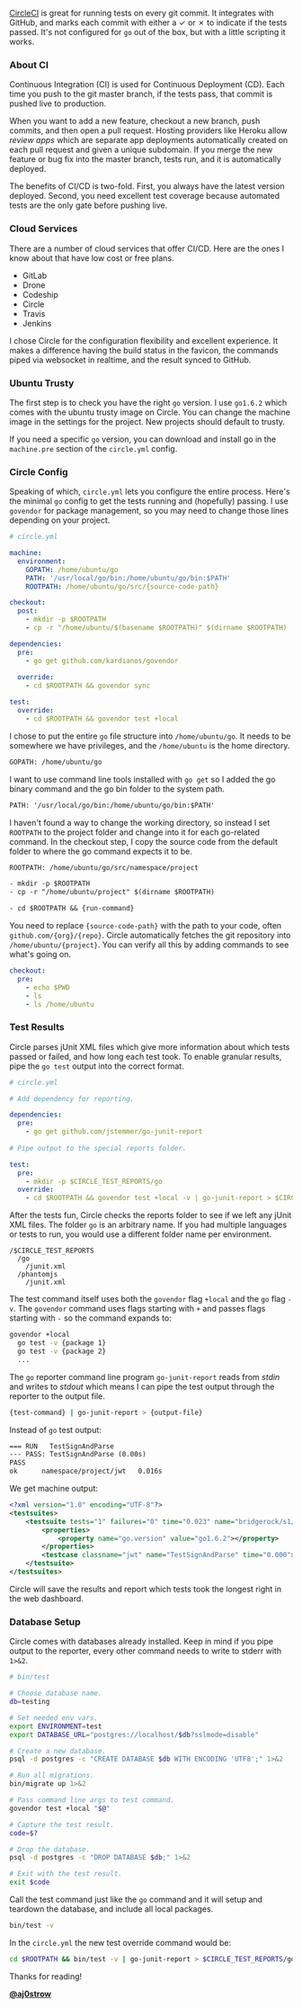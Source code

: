 [CircleCI](https://circleci.com/) is great for running tests on every git commit. It integrates with GitHub, and marks each commit with either a &#x2713; or &#x2717; to indicate if the tests passed. It's not configured for `go` out of the box, but with a little scripting it works. 

### About CI

Continuous Integration (CI) is used for Continuous Deployment (CD). Each time you push to the git master branch, if the tests pass, that commit is pushed live to production. 

When you want to add a new feature, checkout a new branch, push commits, and then open a pull request. Hosting providers like Heroku allow *review apps* which are separate app deployments automatically created on each pull request and given a unique subdomain. If you merge the new feature or bug fix into the master branch, tests run, and it is automatically deployed. 

The benefits of CI/CD is two-fold. First, you always have the latest version deployed. Second, you need excellent test coverage because automated tests are the only gate before pushing live. 

### Cloud Services

There are a number of cloud services that offer CI/CD. Here are the ones I know about that have low cost or free plans. 

* GitLab
* Drone
* Codeship
* Circle
* Travis
* Jenkins

I chose Circle for the configuration flexibility and excellent experience. It makes a difference having the build status in the favicon, the commands piped via websocket in realtime, and the result synced to GitHub.

### Ubuntu Trusty

The first step is to check you have the right `go` version. I use `go1.6.2` which comes with the ubuntu trusty image on Circle. You can change the machine image in the settings for the project. New projects should default to trusty. 

If you need a specific `go` version, you can download and install go in the `machine.pre` section of the `circle.yml` config.

### Circle Config

Speaking of which, `circle.yml` lets you configure the entire process. Here's the minimal `go` config to get the tests running and (hopefully) passing. I use `govendor` for package management, so you may need to change those lines depending on your project. 

```yml
# circle.yml

machine:
  environment:
    GOPATH: /home/ubuntu/go
    PATH: '/usr/local/go/bin:/home/ubuntu/go/bin:$PATH'
    ROOTPATH: /home/ubuntu/go/src/{source-code-path}

checkout:
  post:
    - mkdir -p $ROOTPATH
    - cp -r "/home/ubuntu/$(basename $ROOTPATH)" $(dirname $ROOTPATH)

dependencies:
  pre: 
    - go get github.com/kardianos/govendor
  
  override:
    - cd $ROOTPATH && govendor sync

test:
  override:
    - cd $ROOTPATH && govendor test +local
```

I chose to put the entire `go` file structure into `/home/ubuntu/go`. It needs to be somewhere we have privileges, and the `/home/ubuntu` is the home directory.

```txt
GOPATH: /home/ubuntu/go
```

I want to use command line tools installed with `go get` so I added the go binary command and the go bin folder to the system path. 

```txt
PATH: '/usr/local/go/bin:/home/ubuntu/go/bin:$PATH'
```

I haven't found a way to change the working directory, so instead I set `ROOTPATH` to the project folder and change into it for each go-related command. In the checkout step, I copy the source code from the default folder to where the go command expects it to be. 

```txt
ROOTPATH: /home/ubuntu/go/src/namespace/project

- mkdir -p $ROOTPATH
- cp -r "/home/ubuntu/project" $(dirname $ROOTPATH)

- cd $ROOTPATH && {run-command}
```

You need to replace `{source-code-path}` with the path to your code, often `github.com/{org}/{repo}`. Circle automatically fetches the git repository into `/home/ubuntu/{project}`. You can verify all this by adding commands to see what's going on. 

```yml
checkout:
  pre:
    - echo $PWD
    - ls
    - ls /home/ubuntu
```

### Test Results

Circle parses jUnit XML files which give more information about which tests passed or failed, and how long each test took. To enable granular results, pipe the `go test` output into the correct format.

```yml
# circle.yml

# Add dependency for reporting.

dependencies:
  pre:
    - go get github.com/jstemmer/go-junit-report
    
# Pipe output to the special reports folder.

test:
  pre:
    - mkdir -p $CIRCLE_TEST_REPORTS/go
  override:
    - cd $ROOTPATH && govendor test +local -v | go-junit-report > $CIRCLE_TEST_REPORTS/go/junit.xml
```

After the tests fun, Circle checks the reports folder to see if we left any jUnit XML files. The folder `go` is an arbitrary name. If you had multiple languages or tests to run, you would use a different folder name per environment. 

```
/$CIRCLE_TEST_REPORTS
  /go
    /junit.xml
  /phantomjs
    /junit.xml
``` 

The test command itself uses both the `govendor` flag `+local` and the `go` flag `-v`. The `govendor` command uses flags starting with `+` and passes flags starting with `-` so the command expands to:

```sh
govendor +local
  go test -v {package 1}
  go test -v {package 2}
  ...
```

The `go` reporter command line program `go-junit-report` reads from *stdin* and writes to *stdout* which means I can pipe the test output through the reporter to the output file.

```sh
{test-command} | go-junit-report > {output-file}
```

Instead of `go` test output:

```txt
=== RUN   TestSignAndParse
--- PASS: TestSignAndParse (0.00s)
PASS
ok  	namespace/project/jwt	0.016s
```

We get machine output:

```xml
<?xml version="1.0" encoding="UTF-8"?>
<testsuites>
	<testsuite tests="1" failures="0" time="0.023" name="bridgerock/s1/jwt">
		<properties>
			<property name="go.version" value="go1.6.2"></property>
		</properties>
		<testcase classname="jwt" name="TestSignAndParse" time="0.000"></testcase>
	</testsuite>
</testsuites>
```

Circle will save the results and report which tests took the longest right in the web dashboard. 

### Database Setup

Circle comes with databases already installed. Keep in mind if you pipe output to the reporter, every other command needs to write to stderr with `1>&2`.

```sh
# bin/test

# Choose database name.
db=testing

# Set needed env vars.
export ENVIRONMENT=test
export DATABASE_URL="postgres://localhost/$db?sslmode=disable"

# Create a new database.
psql -d postgres -c "CREATE DATABASE $db WITH ENCODING 'UTF8';" 1>&2

# Run all migrations.
bin/migrate up 1>&2

# Pass command line args to test command.
govendor test +local "$@"

# Capture the test result.
code=$?

# Drop the database.
psql -d postgres -c "DROP DATABASE $db;" 1>&2

# Exit with the test result. 
exit $code
```

Call the test command just like the `go` command and it will setup and teardown the database, and include all local packages.

```sh
bin/test -v
```

In the `circle.yml` the new test override command would be:

```sh
cd $ROOTPATH && bin/test -v | go-junit-report > $CIRCLE_TEST_REPORTS/go/junit.xml
```

Thanks for reading!

**[@aj0strow](https://twitter.com/aj0strow)**

